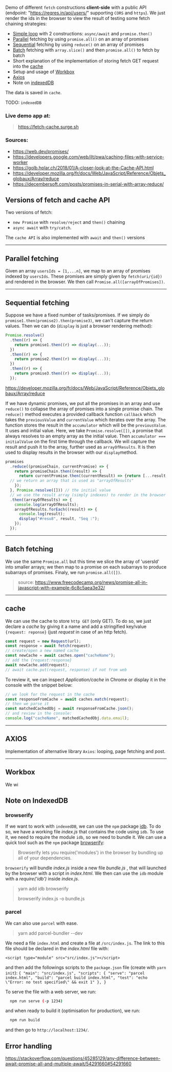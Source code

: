 Demo of different `fetch` constructions **client-side** with a public API (endpoint: "https://reqres.in/api/users/" supporting `CORS` and `https`).
We just render the ids in the browser to view the result of testing some fetch chaining strategies:

- [Simple loop](#versions-of-fetch-and-cache-API) with 2 constructions: `async/await` and `promise.then()`
- [Parallel](#parallel-fetching) fetching by using `promise.all()` on an array of promises
- [Sequential](#sequential-fetching) fetching by using `reduce()` on an array of promises
- [Batch](#batch-fetching) fetching with `array.slice()` and then `promise.all()` to fetch by batch
- Short explanation of the implementation of storing fetch GET request into the [cache](#cache)
- Setup and usage of [Workbox](#workbox)
- [Axios](#axios)
- Note on [indexedDB](#indexedDB)

The data is saved in `cache`.

TODO: `indexedDB`

### Live demo app at:

> <https://fetch-cache.surge.sh>

### Sources:

- <https://web.dev/promises/>
- <https://developers.google.com/web/ilt/pwa/caching-files-with-service-worker>
- <https://golb.hplar.ch/2018/01/A-closer-look-at-the-Cache-API.html>
- <https://developer.mozilla.org/fr/docs/Web/JavaScript/Reference/Objets_globaux/Array/reduce>
- <https://decembersoft.com/posts/promises-in-serial-with-array-reduce/>

##

## Versions of fetch and cache API

Two versions of fetch:

- `new Promise` with `resolve/reject` and `then()` chaining
- `async await` with `try/catch`.

The `cache API` is also implemented with `await` and `then()` versions

---

## Parallel fetching

Given an array `usersIds = [1,...n]`, we map to an array of promises indexed by `usersIds`. These promises are simply given by `fetch(uri/{id})` and rendered in the browser. We then call `Promise.all([arrayOfPromises])`.

---

## Sequential fetching

Suppose we have a fixed number of tasks/promises. If we simply do `promise1.then(promise2).then(promise3)`, we can't capture the return values. Then we can do (`display` is just a browser rendering method):

```javascript
Promise.resolve()
  .then((r) => {
    return promise1.then((r) => display(...));
  })
  .then((r) => {
    return promise2.then((r) => display(...));
  })
  .then((r) => {
    return promise3.then((r) => display(...));
  });
```

https://developer.mozilla.org/fr/docs/Web/JavaScript/Reference/Objets_globaux/Array/reduce

If we have dynamic promises, we put all the promises in an array and use `reduce()` to collapse the array of promises into a single promise chain.
The `reduce()` method executes a provided callback function `callback` which takes the `previousValue` and `currentValue` which iterates over the array. The function stores the result in the `accumulator` which will be the `previousValue`. It uses and initial value. Here, we take `Promise.resolve([])`, a promise that always resolves to an empty array as the initial value. Then `accumulator === initialValue` on the first time through the callback.
We will capture the result and push it to the array, further used as `arrayOfResults`. It is
then used to display results in the browser with our `display`method.

```javascript
promises
  .reduce((promiseChain, currentPromise) => {
    return promiseChain.then((result) => {
      return currentPromise.then((currentResult) => {return [...result, currentResult}]);
  // we return an array that is used as "arrayOfResults"
    });
  }, Promise.resolve([])) // the initial value
  // we use the result array (simply indexes) to render in the browser
  .then((arrayOfResults) => {
    console.log(arrayOfResults);
    arrayOfResults.forEach((result) => {
      console.log(result);
      display("#resu8", result, "Seq :");
    });
  });
```

---

## Batch fetching

We use the same `Promise.all` but this time we slice the array of 'usersId' into smaller arrays; we then map to a promise on each subarrays to produce subarrays of promises. Finaly, we run `promise.all([])`.

> source: https://www.freecodecamp.org/news/promise-all-in-javascript-with-example-6c8c5aea3e32/

---

## cache

We can use the cache to store `http GET` (only GET). To do so, we just declare a _cache_
by giving it a name and add a stringified key/value `{request: reponse}` (just _request_ in case of an http fetch).

```javascript
const request = new Request(url);
const response = await fetch(request);
// create/open a new named cache
const newCache = await caches.open("cacheName");
// add the {request:response}
await newCache.add(request);
// await cache.put(request, response) if not from web
```

To review it, we can inspect _Application/cache_ in Chrome or display it in the console
with the snippet below:

```javascript
// we look for the request in the cache
const responseFromCache = await caches.match(request);
// then we parse it
const matchedCachedObj = await responseFromCache.json();
// and review in the console:
console.log("cacheName", matchedCachedObj.data.email);
```

---

## AXIOS

Implementation of alternative library `Axios`: looping, page fetching and post.

---

## Workbox

We wi

## Note on IndexedDB

### browserify

If we want to work with `indexedDB`, we can use the `npm` package [idb][1]. To do so, we have a working file _index.js_ that contains the code using `idb`. To use it, we need to require the module `idb`, so we need to bundle it. We can use a quick tool such as the `npm` package [browserify][2]:

> Browserify lets you require('modules') in the browser by bundling up all of your dependencies.

`browserify` will bundle _index.js_ inside a new file _bundle.js_ , that will launched by the browser with a script in _index.html_. We then can use the `idb` module with a _require('idb')_ inside _index.js_.

> yarn add idb browserify</p>
> browserify index.js -o bundle.js

[1]: https://www.npmjs.com/package/idb "idb"
[2]: http://browserify.org/ "browserify"

### parcel

We can also use `parcel` with ease.

> yarn add parcel-bundler --dev

We need a file `index.html` and create a file at `/src/index.js`. The link to this file should be declared in the _index.html_ file with:

`<script type="module" src="src/index.js"></script>`

and then add the followings scripts to the `package.json` file (create with `yarn init`):
`{ "main": "src/index.js", "scripts": { "serve": "parcel index.html", "build": "parcel build index.html", "test": "echo \"Error: no test specified\" && exit 1" }, }`

To serve the file with a web server, we run:

```bash
  npm run serve (-p 1234)
```

and when ready to build it (optimisation for production), we run:

```bash
  npm run build
```

and then go to `http://localhost:1234/`.

## Error handling

<https://stackoverflow.com/questions/45285129/any-difference-between-await-promise-all-and-multiple-await/54291660#54291660>
